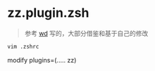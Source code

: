 # zz.plugin.zsh

> 参考 [wd](https://github.com/mfaerevaag/wd) 写的，大部分借鉴和基于自己的修改

``` bash
vim .zshrc
```
modify plugins=(..... zz)
